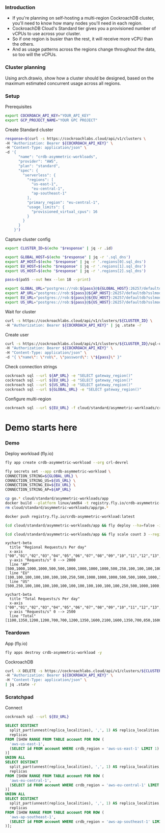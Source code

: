 ### Introduction

* If you're planning on self-hosting a multi-region CockroachDB cluster, you'll need to know how many nodes you'll need in each region.
* CockroachDB Cloud's Standard tier gives you a provisioned number of vCPUs to use across your cluster.
* So if one region is busier than the rest, it will receive more vCPU than the others.
* And as usage patterns across the regions change throughout the data, so too will the vCPUs.

### Cluster planning

Using arch.drawio, show how a cluster should be designed, based on the maximum estimated concurrent usage across all regions.

### Setup

Prerequisites

```sh
export COCKROACH_API_KEY="YOUR_API_KEY"
export GCP_PROJECT_NAME="YOUR GPC PROJECT"
```

Create Standard cluster

```sh
response=$(curl -s https://cockroachlabs.cloud/api/v1/clusters \
-H "Authorization: Bearer ${COCKROACH_API_KEY}" \
-H "Content-Type: application/json" \
-d '{
      "name": "crdb-asymmetric-workloads",
      "provider": "AWS",
      "plan": "standard",
      "spec": {
        "serverless": {
          "regions": [
            "us-east-1",
            "eu-central-1",
            "ap-southeast-1"
          ],
          "primary_region": "eu-central-1",
          "usage_limits": {
            "provisioned_virtual_cpus": 16
          }
        }
      }
    }')
```

Capture cluster config

```sh
export CLUSTER_ID=$(echo "$response" | jq -r .id)

export GLOBAL_HOST=$(echo "$response" | jq -r '.sql_dns')
export AP_HOST=$(echo "$response" | jq -r '.regions[0].sql_dns')
export EU_HOST=$(echo "$response" | jq -r '.regions[1].sql_dns')
export US_HOST=$(echo "$response" | jq -r '.regions[2].sql_dns')

pass=$(pa55 --out hex --len 18 --print)

export GLOBAL_URL="postgres://rob:${pass}@${GLOBAL_HOST}:26257/defaultdb?sslmode=verify-full"
export AP_URL="postgres://rob:${pass}@${AP_HOST}:26257/defaultdb?sslmode=verify-full"
export EU_URL="postgres://rob:${pass}@${EU_HOST}:26257/defaultdb?sslmode=verify-full"
export US_URL="postgres://rob:${pass}@${US_HOST}:26257/defaultdb?sslmode=verify-full"
```

Wait for cluster

```sh
curl -s https://cockroachlabs.cloud/api/v1/clusters/${CLUSTER_ID} \
-H "Authorization: Bearer ${COCKROACH_API_KEY}" | jq .state -r
```

Create user

```sh
curl -s https://cockroachlabs.cloud/api/v1/clusters/${CLUSTER_ID}/sql-users \
-H "Authorization: Bearer ${COCKROACH_API_KEY}" \
-H "Content-Type: application/json" \
-d "{ \"name\": \"rob\", \"password\": \"${pass}\" }"

```

Check connection strings

```sh
cockroach sql --url ${AP_URL} -e "SELECT gateway_region()"
cockroach sql --url ${EU_URL} -e "SELECT gateway_region()"
cockroach sql --url ${US_URL} -e "SELECT gateway_region()"
cockroach sql --url ${GLOBAL_URL} -e "SELECT gateway_region()"
```

Configure multi-region

```sh
cockroach sql --url ${EU_URL} -f cloud/standard/asymmetric-workloads/create.sql
```

# Demo starts here

### Demo

Deploy workload (fly.io)

```sh
fly app create crdb-asymmetric-workload --org crl-devrel

fly secrets set --app crdb-asymmetric-workload \
CONNECTION_STRING=${GLOBAL_URL} \
CONNECTION_STRING_US=${US_URL} \
CONNECTION_STRING_EU=${EU_URL} \
CONNECTION_STRING_AP=${AP_URL}

cp go.* cloud/standard/asymmetric-workloads/app
docker build --platform linux/amd64 -t registry.fly.io/crdb-asymmetric-workload:latest cloud/standard/asymmetric-workloads/app
rm cloud/standard/asymmetric-workloads/app/go.*

docker push registry.fly.io/crdb-asymmetric-workload:latest

(cd cloud/standard/asymmetric-workloads/app && fly deploy --ha=false -i registry.fly.io/crdb-asymmetric-workload:latest --remote-only)

(cd cloud/standard/asymmetric-workloads/app && fly scale count 3 --region iad,fra,sin --max-per-region 1 -y)
```

```mermaid
xychart-beta
  title "Regional Requests/s Per day"
  x-axis ["00","01","02","03","04","05","06","07","08","09","10","11","12","13","14","15","16","17","18","19","20","21","22","23"]
  y-axis "Requests/s" 0 --> 2000
  line "AP" [500,1000,1000,1000,500,500,1000,1000,1000,1000,500,250,100,100,100,100,100,100,100,100,100,100,100,250]
  line "EU" [100,100,100,100,100,100,100,250,500,1000,1000,1000,500,500,1000,1000,1000,1000,500,250,100,100,100,100]
  line "US" [500,250,100,100,100,100,100,100,100,100,100,100,100,250,500,1000,1000,1000,500,500,1000,1000,1000,1000]
```

```mermaid
xychart-beta
  title "Total Requests/s Per day"
  x-axis ["00","01","02","03","04","05","06","07","08","09","10","11","12","13","14","15","16","17","18","19","20","21","22","23"]
  y-axis "Requests/s" 0 --> 2500
  line "Total" [1100,1350,1200,1200,700,700,1200,1350,1600,2100,1600,1350,700,850,1600,2100,2100,2100,1100,850,1200,1200,1200,1350]
```

### Teardown

App (fly.io)

```sh
fly apps destroy crdb-asymmetric-workload -y
```

CockroachDB

```sh
curl -X DELETE -s https://cockroachlabs.cloud/api/v1/clusters/${CLUSTER_ID} \
-H "Authorization: Bearer ${COCKROACH_API_KEY}" \
-H "Content-Type: application/json" \
| jq .state -r
```

### Scratchpad

Connect

```sh
cockroach sql --url ${EU_URL}
```

```sql
SELECT DISTINCT
  split_part(unnest(replica_localities), ',', 1) AS replica_localities,
  replicas
FROM [SHOW RANGE FROM TABLE account FOR ROW (
  'aws-us-east-1',
  (SELECT id FROM account WHERE crdb_region = 'aws-us-east-1' LIMIT 1)
)]
UNION ALL
SELECT DISTINCT
  split_part(unnest(replica_localities), ',', 1) AS replica_localities,
  replicas
FROM [SHOW RANGE FROM TABLE account FOR ROW (
  'aws-eu-central-1',
  (SELECT id FROM account WHERE crdb_region = 'aws-eu-central-1' LIMIT 1)
)]
UNION ALL
SELECT DISTINCT
  split_part(unnest(replica_localities), ',', 1) AS replica_localities,
  replicas
FROM [SHOW RANGE FROM TABLE account FOR ROW (
  'aws-ap-southeast-1',
  (SELECT id FROM account WHERE crdb_region = 'aws-ap-southeast-1' LIMIT 1)
)];
```